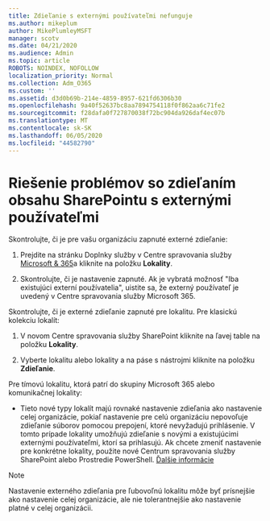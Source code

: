 ```yaml
---
title: Zdieľanie s externými používateľmi nefunguje
ms.author: mikeplum
author: MikePlumleyMSFT
manager: scotv
ms.date: 04/21/2020
ms.audience: Admin
ms.topic: article
ROBOTS: NOINDEX, NOFOLLOW
localization_priority: Normal
ms.collection: Adm_O365
ms.custom: ''
ms.assetid: d3d0b69b-214e-4859-8957-621fd6306b30
ms.openlocfilehash: 9a40f52637bc8aa7894754118f0f862aa6c71fe2
ms.sourcegitcommit: f28dafa0f727870038f72bc904da926daf4ec07b
ms.translationtype: MT
ms.contentlocale: sk-SK
ms.lasthandoff: 06/05/2020
ms.locfileid: "44582790"
---
```

# <a name="fix-problems-sharing-sharepoint-content-with-external-users"></a>Riešenie problémov so zdieľaním obsahu SharePointu s externými používateľmi

Skontrolujte, či je pre vašu organizáciu zapnuté externé zdieľanie:
  
1. Prejdite na stránku Doplnky služby v Centre spravovania služby [Microsoft &amp; 365](https://portal.office.com/adminportal/home#/Settings/ServicesAndAddIns)a kliknite na položku **Lokality**.
    
2. Skontrolujte, či je nastavenie zapnuté. Ak je vybratá možnosť "Iba existujúci externí používatelia", uistite sa, že externý používateľ je uvedený v Centre spravovania služby Microsoft 365.
    
Skontrolujte, či je externé zdieľanie zapnuté pre lokalitu. Pre klasickú kolekciu lokalít:
  
1. V novom Centre spravovania služby SharePoint kliknite na ľavej table na položku **Lokality**.
    
2. Vyberte lokalitu alebo lokality a na páse s nástrojmi kliknite na položku **Zdieľanie**.
    
Pre tímovú lokalitu, ktorá patrí do skupiny Microsoft 365 alebo komunikačnej lokality:
  
- Tieto nové typy lokalít majú rovnaké nastavenie zdieľania ako nastavenie celej organizácie, pokiaľ nastavenie pre celú organizáciu nepovoľuje zdieľanie súborov pomocou prepojení, ktoré nevyžadujú prihlásenie. V tomto prípade lokality umožňujú zdieľanie s novými a existujúcimi externými používateľmi, ktorí sa prihlasujú. Ak chcete zmeniť nastavenie pre konkrétne lokality, použite nové Centrum spravovania služby SharePoint alebo Prostredie PowerShell. [Ďalšie informácie](https://go.microsoft.com/fwlink/?linkid=871863)
    
> [!NOTE]
> Nastavenie externého zdieľania pre ľubovoľnú lokalitu môže byť prísnejšie ako nastavenie celej organizácie, ale nie tolerantnejšie ako nastavenie platné v celej organizácii. 
  


